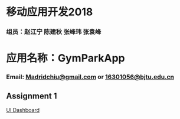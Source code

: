 移动应用开发2018
===============
### 组员：赵江宁 陈建秋 张峰玮 张袁峰
# 应用名称：GymParkApp
### Email: Madridchiu@gmail.com or 16301056@bjtu.edu.cn
## Assignment 1
[UI Dashboard](./GymParkAppImages/dashboard.png)
